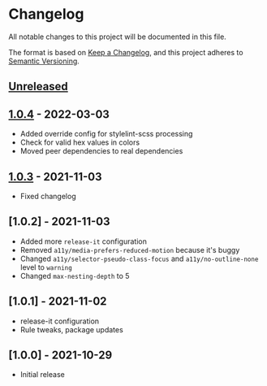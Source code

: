 # Changelog

All notable changes to this project will be documented in this file.

The format is based on [Keep a Changelog](https://keepachangelog.com/en/1.0.0/), and this project adheres
to [Semantic Versioning](https://semver.org/spec/v2.0.0.html).

## [Unreleased]

## [1.0.4] - 2022-03-03

- Added override config for stylelint-scss processing
- Check for valid hex values in colors
- Moved peer dependencies to real dependencies

## [1.0.3] - 2021-11-03

- Fixed changelog

## [1.0.2] - 2021-11-03

- Added more `release-it` configuration
- Removed `a11y/media-prefers-reduced-motion` because it's buggy
- Changed `a11y/selector-pseudo-class-focus` and `a11y/no-outline-none` level to `warning`
- Changed `max-nesting-depth` to 5

## [1.0.1] - 2021-11-02

- release-it configuration
- Rule tweaks, package updates

## [1.0.0] - 2021-10-29

- Initial release


[Unreleased]: https://github.com/devgeniem/geniem-rules-stylelint/compare/1.0.4...HEAD
[1.0.4]: https://github.com/devgeniem/geniem-rules-stylelint/compare/1.0.3...1.0.4
[1.0.3]: https://github.com/devgeniem/geniem-rules-stylelint/compare/1.0.2...1.0.3
